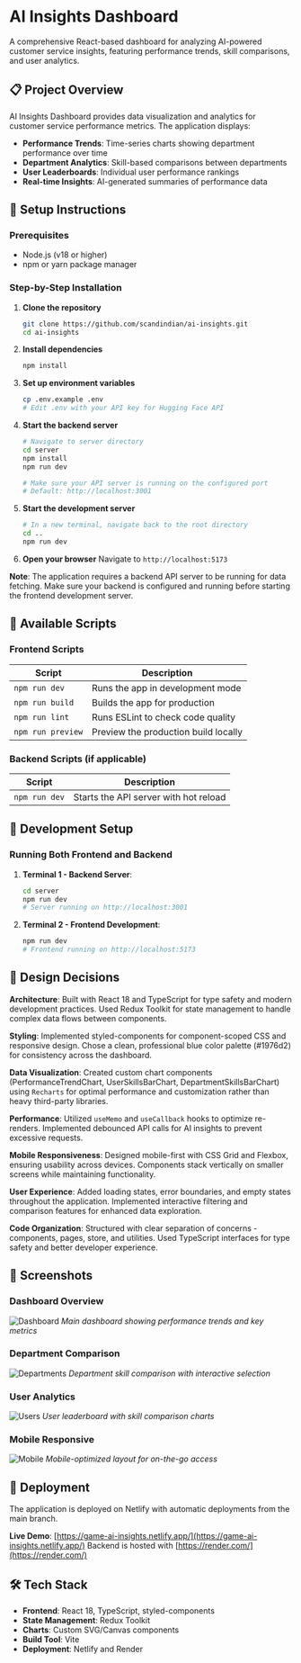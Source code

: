 # AI Insights Dashboard

A comprehensive React-based dashboard for analyzing AI-powered customer service insights, featuring performance trends, skill comparisons, and user analytics.

## 📋 Project Overview

AI Insights Dashboard provides data visualization and analytics for customer service performance metrics. The application displays:

- **Performance Trends**: Time-series charts showing department performance over time
- **Department Analytics**: Skill-based comparisons between departments
- **User Leaderboards**: Individual user performance rankings
- **Real-time Insights**: AI-generated summaries of performance data

## 🚀 Setup Instructions

### Prerequisites

- Node.js (v18 or higher)
- npm or yarn package manager

### Step-by-Step Installation

1. **Clone the repository**

   ```bash
   git clone https://github.com/scandindian/ai-insights.git
   cd ai-insights
   ```

2. **Install dependencies**

   ```bash
   npm install
   ```

3. **Set up environment variables**

   ```bash
   cp .env.example .env
   # Edit .env with your API key for Hugging Face API
   ```

4. **Start the backend server**

   ```bash
   # Navigate to server directory
   cd server
   npm install
   npm run dev

   # Make sure your API server is running on the configured port
   # Default: http://localhost:3001
   ```

5. **Start the development server**

   ```bash
   # In a new terminal, navigate back to the root directory
   cd ..
   npm run dev
   ```

6. **Open your browser**
   Navigate to `http://localhost:5173`

**Note**: The application requires a backend API server to be running for data fetching. Make sure your backend is configured and running before starting the frontend development server.

## 📜 Available Scripts

### Frontend Scripts

| Script            | Description                          |
| ----------------- | ------------------------------------ |
| `npm run dev`     | Runs the app in development mode     |
| `npm run build`   | Builds the app for production        |
| `npm run lint`    | Runs ESLint to check code quality    |
| `npm run preview` | Preview the production build locally |

### Backend Scripts (if applicable)

| Script        | Description                           |
| ------------- | ------------------------------------- |
| `npm run dev` | Starts the API server with hot reload |

## 🔧 Development Setup

### Running Both Frontend and Backend

1. **Terminal 1 - Backend Server**:

   ```bash
   cd server
   npm run dev
   # Server running on http://localhost:3001
   ```

2. **Terminal 2 - Frontend Development**:
   ```bash
   npm run dev
   # Frontend running on http://localhost:5173
   ```

## 🎨 Design Decisions

**Architecture**: Built with React 18 and TypeScript for type safety and modern development practices. Used Redux Toolkit for state management to handle complex data flows between components.

**Styling**: Implemented styled-components for component-scoped CSS and responsive design. Chose a clean, professional blue color palette (#1976d2) for consistency across the dashboard.

**Data Visualization**: Created custom chart components (PerformanceTrendChart, UserSkillsBarChart, DepartmentSkillsBarChart) using `Recharts` for optimal performance and customization rather than heavy third-party libraries.

**Performance**: Utilized `useMemo` and `useCallback` hooks to optimize re-renders. Implemented debounced API calls for AI insights to prevent excessive requests.

**Mobile Responsiveness**: Designed mobile-first with CSS Grid and Flexbox, ensuring usability across devices. Components stack vertically on smaller screens while maintaining functionality.

**User Experience**: Added loading states, error boundaries, and empty states throughout the application. Implemented interactive filtering and comparison features for enhanced data exploration.

**Code Organization**: Structured with clear separation of concerns - components, pages, store, and utilities. Used TypeScript interfaces for type safety and better developer experience.

## 📱 Screenshots

### Dashboard Overview

![Dashboard](./screenshots/dashboard.png)
_Main dashboard showing performance trends and key metrics_

### Department Comparison

![Departments](./screenshots/departments.png)
_Department skill comparison with interactive selection_

### User Analytics

![Users](./screenshots/users.png)
_User leaderboard with skill comparison charts_

### Mobile Responsive

![Mobile](./screenshots/mobile.png)
_Mobile-optimized layout for on-the-go access_

## 🚀 Deployment

The application is deployed on Netlify with automatic deployments from the main branch.

**Live Demo**: [https://game-ai-insights.netlify.app/](https://game-ai-insights.netlify.app/)
Backend is hosted with [https://render.com/](https://render.com/)

## 🛠 Tech Stack

- **Frontend**: React 18, TypeScript, styled-components
- **State Management**: Redux Toolkit
- **Charts**: Custom SVG/Canvas components
- **Build Tool**: Vite
- **Deployment**: Netlify and Render
